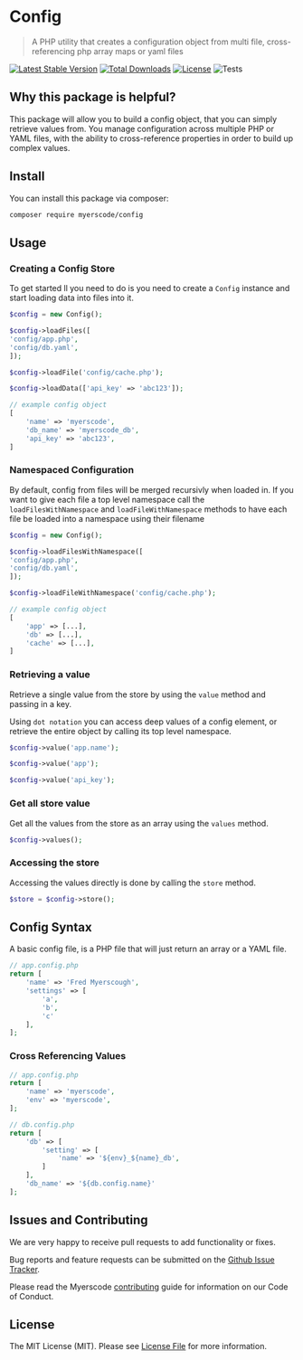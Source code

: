 #  Config
> A PHP utility that creates a configuration object from multi file, cross-referencing php array maps or yaml files

[![Latest Stable Version](https://poser.pugx.org/myerscode/config/v/stable)](https://packagist.org/packages/myerscode/config)
[![Total Downloads](https://poser.pugx.org/myerscode/config/downloads)](https://packagist.org/packages/myerscode/config)
[![License](https://poser.pugx.org/myerscode/config/license)](https://packagist.org/packages/myerscode/config)
![Tests](https://github.com/myerscode/config/workflows/Tests/badge.svg?branch=main)

## Why this package is helpful?

This package will allow you to build a config object, that you can simply retrieve values from. You manage configuration 
across multiple PHP or YAML files, with the ability to cross-reference properties in order to build up complex values.

## Install

You can install this package via composer:

``` bash
composer require myerscode/config
```

## Usage

### Creating a Config Store
To get started ll you need to do is you need to create a `Config` instance and start loading data into files into it.

```php
$config = new Config();

$config->loadFiles([
'config/app.php',
'config/db.yaml',
]);

$config->loadFile('config/cache.php');

$config->loadData(['api_key' => 'abc123']);

// example config object
[
    'name' => 'myerscode',
    'db_name' => 'myerscode_db',
    'api_key' => 'abc123',
]
```

### Namespaced Configuration
By default, config from files will be merged recursivly when loaded in. If you want to 
give each file a top level namespace call the `loadFilesWithNamespace` and `loadFileWithNamespace` methods to have each
file be loaded into a namespace using their filename
```php
$config = new Config();

$config->loadFilesWithNamespace([
'config/app.php',
'config/db.yaml',
]);

$config->loadFileWithNamespace('config/cache.php');

// example config object
[
    'app' => [...],
    'db' => [...],
    'cache' => [...],
]
```


### Retrieving a value
Retrieve a single value from the store by using the `value` method and passing in a key.

Using `dot notation` you can access deep values of a config element, or retrieve the entire
object by calling its top level namespace.

```php
$config->value('app.name');

$config->value('app');

$config->value('api_key');
```

### Get all store value
Get all the values from the store as an array using the `values` method.
```php
$config->values();
```

### Accessing the store
Accessing the values directly is done by calling the `store` method.
```php
$store = $config->store();
```

## Config Syntax
A basic config file, is a PHP file that will just return an array or a YAML file.

```php
// app.config.php
return [
    'name' => 'Fred Myerscough',
    'settings' => [
        'a',
        'b',
        'c'
    ],
];
```

### Cross Referencing Values

```php 
// app.config.php
return [
    'name' => 'myerscode',
    'env' => 'myerscode',
];

// db.config.php
return [
    'db' => [
        'setting' => [
            'name' => '${env}_${name}_db',
        ]
    ],
    'db_name' => '${db.config.name}'
];
```

## Issues and Contributing

We are very happy to receive pull requests to add functionality or fixes.

Bug reports and feature requests can be submitted on the [Github Issue Tracker](https://github.com/myerscode/config/issues).

Please read the Myerscode [contributing](https://github.com/myerscode/docs/blob/main/CONTRIBUTING.md) guide for information on our Code of Conduct.

## License

The MIT License (MIT). Please see [License File](LICENSE) for more information.
